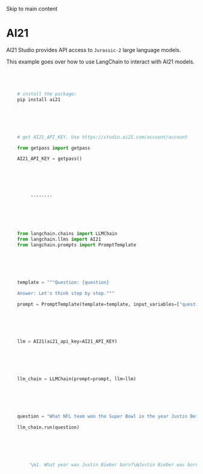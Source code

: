 

Skip to main content

# AI21

AI21 Studio provides API access to `Jurassic-2` large language models.

This example goes over how to use LangChain to interact with AI21 models.

```python




    # install the package:
    pip install ai21



```


```python




    # get AI21_API_KEY. Use https://studio.ai21.com/account/account

    from getpass import getpass

    AI21_API_KEY = getpass()



```


```python




         ········



```


```python




    from langchain.chains import LLMChain
    from langchain.llms import AI21
    from langchain.prompts import PromptTemplate



```


```python




    template = """Question: {question}

    Answer: Let's think step by step."""

    prompt = PromptTemplate(template=template, input_variables=["question"])



```


```python




    llm = AI21(ai21_api_key=AI21_API_KEY)



```


```python




    llm_chain = LLMChain(prompt=prompt, llm=llm)



```


```python




    question = "What NFL team won the Super Bowl in the year Justin Beiber was born?"

    llm_chain.run(question)



```


```python




        '\n1. What year was Justin Bieber born?\nJustin Bieber was born in 1994.\n2. What team won the Super Bowl in 1994?\nThe Dallas Cowboys won the Super Bowl in 1994.'



```
